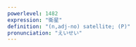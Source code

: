 ```yaml
---
powerlevel: 1482
expression: "衛星"
definition: "(n,adj-no) satellite; (P)"
pronunciation: "えいせい"
---
```

